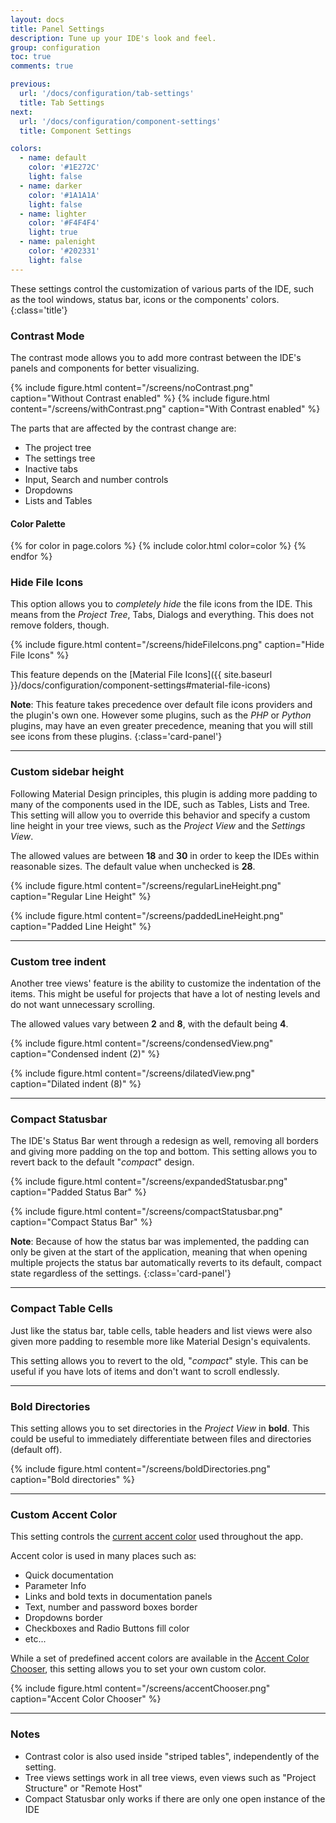 ```yaml
---
layout: docs
title: Panel Settings
description: Tune up your IDE's look and feel.
group: configuration
toc: true
comments: true

previous:
  url: '/docs/configuration/tab-settings'
  title: Tab Settings
next:
  url: '/docs/configuration/component-settings'
  title: Component Settings

colors:
  - name: default
    color: '#1E272C'
    light: false
  - name: darker
    color: '#1A1A1A'
    light: false
  - name: lighter
    color: '#F4F4F4'
    light: true
  - name: palenight
    color: '#202331'
    light: false
---
```


These settings control the customization of various parts of the IDE, such as the tool windows, status bar, icons or  the components' colors.
{:class='title'}

### Contrast Mode

The contrast mode allows you to add more contrast between the IDE's panels and components for better visualizing.

{% include figure.html content="/screens/noContrast.png" caption="Without Contrast enabled" %}
{% include figure.html content="/screens/withContrast.png" caption="With Contrast enabled" %}

The parts that are affected by the contrast change are:
- The project tree
- The settings tree
- Inactive tabs
- Input, Search and number controls
- Dropdowns
- Lists and Tables

#### Color Palette

{% for color in page.colors %}
{% include color.html color=color %}
{% endfor %}


### Hide File Icons

This option allows you to _completely hide_ the file icons from the IDE. This means from the _Project Tree_, Tabs, Dialogs and everything. This does not remove folders, though.

{% include figure.html content="/screens/hideFileIcons.png" caption="Hide File Icons" %}

This feature depends on the [Material File Icons]({{ site.baseurl }}/docs/configuration/component-settings#material-file-icons)

**Note**: This feature takes precedence over default file icons providers and the plugin's own one. However some plugins, such as the _PHP_ or _Python_ plugins, may have an even greater precedence, meaning that you will still see icons from these plugins.
{:class='card-panel'}

----
### Custom sidebar height

Following Material Design principles, this plugin is adding more padding to many of the components used in the IDE, such as Tables, Lists and Tree. This setting will allow you to override this behavior and specify a custom line height in your tree views, such as the _Project View_ and the _Settings View_.

The allowed values are between **18** and **30** in order to keep the IDEs within reasonable sizes. The default value when unchecked is **28**.

<div class="masonry">

{% include figure.html content="/screens/regularLineHeight.png" caption="Regular Line Height" %}

{% include figure.html content="/screens/paddedLineHeight.png" caption="Padded Line Height" %}

</div>

----
### Custom tree indent

Another tree views' feature is the ability to customize the indentation of the items. This might be useful for projects that have a lot of nesting levels and do not want unnecessary scrolling.

The allowed values vary between **2** and **8**, with the default being **4**.
<div class="masonry">

{% include figure.html content="/screens/condensedView.png" caption="Condensed indent (2)" %}

{% include figure.html content="/screens/dilatedView.png" caption="Dilated indent (8)" %}

</div>

----
### Compact Statusbar

The IDE's Status Bar went through a redesign as well, removing all borders and giving more padding on the top and bottom. This setting allows you to revert back to the default "_compact_" design.


{% include figure.html content="/screens/expandedStatusbar.png" caption="Padded Status Bar" %}

{% include figure.html content="/screens/compactStatusbar.png" caption="Compact Status Bar" %}

**Note**: Because of how the status bar was implemented, the padding can only be given at the start of the application, meaning that when opening multiple projects the status bar automatically reverts to its default, compact state regardless of the settings.
{:class='card-panel'}

----
### Compact Table Cells

Just like the status bar, table cells, table headers and list views were also given more padding to resemble more like Material Design's equivalents.

This setting allows you to revert to the old, "_compact_" style. This can be useful if you have lots of items and don't want to scroll endlessly.

----
### Bold Directories

This setting allows you to set directories in the _Project View_ in **bold**. This could be useful to immediately differentiate between files and directories (default off).

{% include figure.html content="/screens/boldDirectories.png" caption="Bold directories" %}

----
### Custom Accent Color

This setting controls the [current accent color]({{site.baseurl}}/docs/configuration/accents) used throughout the app.

Accent color is used in many places such as:
- Quick documentation
- Parameter Info
- Links and bold texts in documentation panels
- Text, number and password boxes border
- Dropdowns border
- Checkboxes and Radio Buttons fill color
- etc...

While a set of predefined accent colors are available in the [Accent Color Chooser]({{site.baseurl}}/docs/configuration/accents), this setting allows you to set your own custom color.

{% include figure.html content="/screens/accentChooser.png" caption="Accent Color Chooser" %}

----
### Notes

- Contrast color is also used inside "striped tables", independently of the setting.
- Tree views settings work in all tree views, even views such as "Project Structure" or "Remote Host"
- Compact Statusbar only works if there are only one open instance of the IDE


